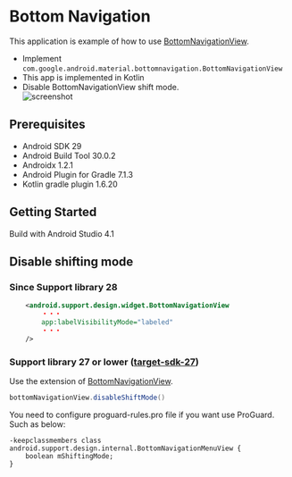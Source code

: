 # Bottom Navigation
This application is example of how to use [BottomNavigationView](https://developer.android.com/reference/com/google/android/material/bottomnavigation/BottomNavigationView).
* Implement `com.google.android.material.bottomnavigation.BottomNavigationView`
* This app is implemented in Kotlin
* Disable BottomNavigationView shift mode.  
![screenshot](docs/screenshot.png)

## Prerequisites
* Android SDK 29
* Android Build Tool 30.0.2
* Androidx 1.2.1
* Android Plugin for Gradle 7.1.3
* Kotlin gradle plugin 1.6.20

## Getting Started
Build with Android Studio 4.1

## Disable shifting mode
### Since Support library 28

```xml
    <android.support.design.widget.BottomNavigationView
        ・・・
        app:labelVisibilityMode="labeled"
        ・・・
    />
```

### Support library 27 or lower ([target-sdk-27](https://github.com/yasszu/bottom-navigation/tree/target-sdk-27))

Use the extension of [BottomNavigationView](https://github.com/yasszu/bottom-navigation/blob/target-sdk-27/app/src/main/java/com/example/bottomnavigation/extension/BottomNavigationView.kt).

```java
bottomNavigationView.disableShiftMode()
```

You need to configure proguard-rules.pro file if you want use ProGuard. Such as below:   

```
-keepclassmembers class android.support.design.internal.BottomNavigationMenuView { 
    boolean mShiftingMode; 
}
```
